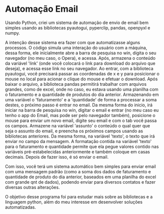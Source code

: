 # Automação Email

Usando Python, criei um sistema de automação de envio de email bem simples usando as bibliotecas pyautogui, pyperclip, pandas, openpyxl e numpy.

A intenção desse sistema era fazer com que automatizasse alguns processos. O código simula uma interação do usuário com a máquina, dessa forma, ele inicialmente abre a barra de pesquisa no win, digita o seu navegador (no meu caso, o Opera), e acessa. Após, armazena o conteúdo da variável 'link' (onde você colocará o link para download do arquivo que deseja), e acessa esse link no seu navegador. Ao entrar, com a biblioteca pyautogui, você precisará passar as coordenadas de x e y para posicionar o mouse no local para acionar o clique do mouse e efetuar o download. Após baixar o arquivo, a biblioteca pandas permitirá trabalhar com arquivos grandes, como de excel, onde no caso, eu estava usando uma planilha com o faturamento e a quantidade de produtos do dia anterior. Armazenando em uma variável o 'faturamento' e a 'quantidade' de forma a processar a soma destes, o próximo passo é entrar no email. Da mesma forma do inicio, irá iniciar na barra de pesquisa no win, digitar o email e entrar (no meu caso eu tenho o app do Email, mas pode ser pelo navegador também), posicione o mouse para enviar um novo email, digite seu email e com o tab você passa os campos. Armazene na variável 'assunto' o conteúdo o qual quer que seja o assunto do email, e preencha os próximos campos usando as bibliotecas anteriores. Da mesma forma, na variável 'texto', o texto que irá enviar no campo da mensagem. A formatação contida na variável 'texto' para o faturamento e quantidade permite que ela pegue valores contido nas variáveis pré-estabelecidas anteriormente e também coloque em casas decimais. Depois de fazer isso, é só enviar o email.

Com isso, você terá um sistema automático bem simples para enviar email com uma mensagem padrão (como a soma dos dados de faturamento e quantidade de produto do dia anterior, baseados em uma planilha do excel com grande qnt de dados), podendo enviar para diversos contatos e fazer diversas outras alterações.

O objetivo desse programa foi para estudar mais sobre as bibliotecas e a linguagem python, além do meu interesse em desenvolver soluções automatizadas.
